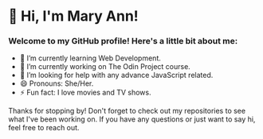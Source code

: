 # 👋 Hi, I'm Mary Ann!

### Welcome to my GitHub profile! Here's a little bit about me:

* 🌱 I’m currently learning Web Development.
* 🔭 I’m currently working on The Odin Project course.
* 🤔 I’m looking for help with any advance JavaScript related.
* 😄 Pronouns: She/Her.
* ⚡ Fun fact: I love movies and TV shows.

Thanks for stopping by! Don't forget to check out my repositories to see what I've been working on. If you have any questions or just want to say hi, feel free to reach out.

 
